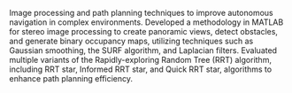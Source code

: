 Image processing and path planning techniques to improve autonomous navigation in complex environments. 
Developed a methodology in MATLAB for stereo image processing to create panoramic views, detect obstacles, and generate binary occupancy maps, utilizing techniques such as Gaussian smoothing, the SURF algorithm, and Laplacian filters.
Evaluated multiple variants of the Rapidly-exploring Random Tree (RRT) algorithm, including RRT star, Informed RRT star, and Quick RRT star, algorithms to enhance path planning efficiency.
